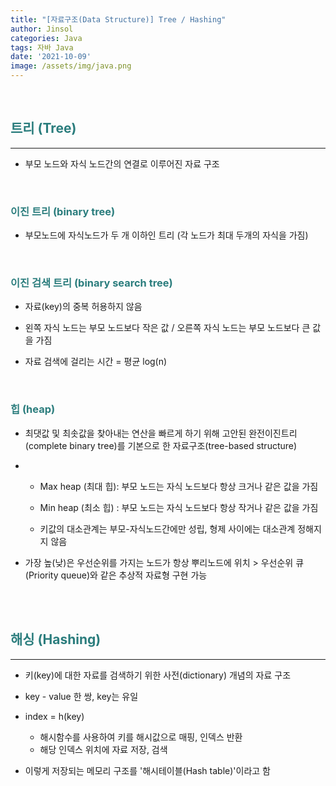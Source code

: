 ```yaml
---
title: "[자료구조(Data Structure)] Tree / Hashing"
author: Jinsol
categories: Java
tags: 자바 Java
date: '2021-10-09'
image: /assets/img/java.png
---
```


<br>

## <span style="color:#2b7d7d">트리 (Tree)</span>
<hr>

- 부모 노드와 자식 노드간의 연결로 이루어진 자료 구조

<br>

### <span style="color:#2b7d7d">이진 트리 (binary tree)</span>

- 부모노드에 자식노드가 두 개 이하인 트리 (각 노드가 최대 두개의 자식을 가짐)

<br>

### <span style="color:#2b7d7d">이진 검색 트리 (binary search tree)</span>

- 자료(key)의 중복 허용하지 않음

- 왼쪽 자식 노드는 부모 노드보다 작은 값 / 오른쪽 자식 노드는 부모 노드보다 큰 값을 가짐

- 자료 검색에 걸리는 시간 = 평균 log(n)

<br>

### <span style="color:#2b7d7d">힙 (heap)</span>

- 최댓값 및 최솟값을 찾아내는 연산을 빠르게 하기 위해 고안된 완전이진트리(complete binary tree)를 기본으로 한 자료구조(tree-based structure)

-   - Max heap (최대 힙): 부모 노드는 자식 노드보다 항상 크거나 같은 값을 가짐

    - Min heap (최소 힙) : 부모 노드는 자식 노드보다 항상 작거나 같은 값을 가짐

    - 키값의 대소관계는 부모-자식노드간에만 성립, 형제 사이에는 대소관계 정해지지 않음

- 가장 높(낮)은 우선순위를 가지는 노드가 항상 뿌리노드에 위치 > 우선순위 큐(Priority queue)와 같은 추상적 자료형 구현 가능

<br><br>

## <span style="color:#2b7d7d">해싱 (Hashing)</span>
<hr>

- 키(key)에 대한 자료를 검색하기 위한 사전(dictionary) 개념의 자료 구조

- key - value 한 쌍, key는 유일

- index = h(key)
    
    - 해시함수를 사용하여 키를 해시값으로 매핑, 인덱스 반환
    - 해당 인덱스 위치에 자료 저장, 검색

- 이렇게 저장되는 메모리 구조를 '해시테이블(Hash table)'이라고 함